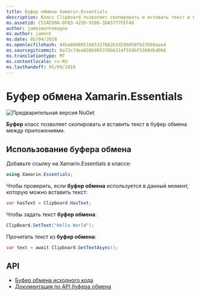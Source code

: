 ```yaml
---
title: Буфер обмена Xamarin.Essentials
description: Класс Clipboard позволяет скопировать и вставить текст в буфер обмена между приложениями.
ms.assetid: C52AE99A-0FB3-425D-9106-3DA5777FEFA0
author: jamesmontemagno
ms.author: jamont
ms.date: 05/04/2018
ms.openlocfilehash: 44ba8090851b65327682b3d290d58fb23bb8aae4
ms.sourcegitcommit: 0a72c7dea020b965378b6314f558bf5360dbd066
ms.translationtype: MT
ms.contentlocale: ru-RU
ms.lasthandoff: 05/09/2018
---
```

# <a name="xamarinessentials-clipboard"></a>Буфер обмена Xamarin.Essentials

![Предварительная версия NuGet](~/media/shared/pre-release.png)

**Буфер** класс позволяет скопировать и вставить текст в буфер обмена между приложениями.

## <a name="using-clipboard"></a>Использование буфера обмена

Добавьте ссылку на Xamarin.Essentials в классе:

```csharp
using Xamarin.Essentials;
```

Чтобы проверить, если **буфер обмена** используется в данный момент, которую можно вставить текст:

```csharp
var hasText = Clipboard.HasText;
```

Чтобы задать текст **буфер обмена**:

```csharp
ClipBoard.SetText("Hello World");
```

Прочитать текст из **буфер обмена**:

```csharp
var text = await Clipboard.GetTextAsync();
```

## <a name="api"></a>API

- [Буфер обмена исходного кода](https://github.com/xamarin/Essentials/tree/master/Essentials/Clipboard)
- [Документация по API буфера обмена](xref:Xamarin.Essentials.Clipboard)
